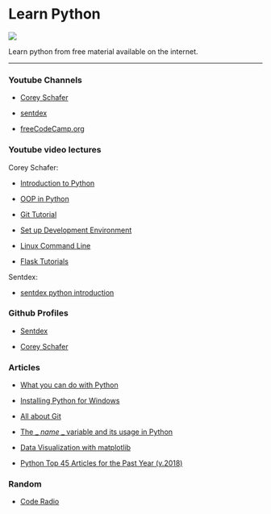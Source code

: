 # Learn Python

![](https://www.python.org/static/community_logos/python-logo-master-v3-TM.png)

Learn python from free material available on the internet.

***
### Youtube Channels

* [Corey Schafer](https://www.youtube.com/channel/UCCezIgC97PvUuR4_gbFUs5g)

* [sentdex](https://www.youtube.com/channel/UCfzlCWGWYyIQ0aLC5w48gBQ)

* [freeCodeCamp.org](https://www.youtube.com/channel/UC8butISFwT-Wl7EV0hUK0BQ)


### Youtube video lectures

Corey Schafer:

  * [Introduction to Python](https://www.youtube.com/playlist?list=PL-osiE80TeTt2d9bfVyTiXJA-UTHn6WwU)

  * [OOP in Python](https://www.youtube.com/playlist?list=PL-osiE80TeTsqhIuOqKhwlXsIBIdSeYtc)

  * [Git Tutorial](https://www.youtube.com/playlist?list=PL-osiE80TeTuRUfjRe54Eea17-YfnOOAx)

  * [Set up Development Environment](https://www.youtube.com/playlist?list=PL-osiE80TeTt66h8cVpmbayBKlMTuS55y)

  * [Linux Command Line](https://www.youtube.com/playlist?list=PL-osiE80TeTvGhHkpvfmKWOiIPF8UVy6c)

  * [Flask Tutorials](https://www.youtube.com/playlist?list=PL-osiE80TeTs4UjLw5MM6OjgkjFeUxCYH)

Sentdex:
  
  * [sentdex python introduction](https://www.youtube.com/playlist?list=PLQVvvaa0QuDeAams7fkdcwOGBpGdHpXln)



### Github Profiles

* [Sentdex](https://github.com/Sentdex)

* [Corey Schafer](https://github.com/CoreyMSchafer)

### Articles

* [What you can do with Python](https://medium.freecodecamp.org/what-can-you-do-with-python-the-3-main-applications-518db9a68a78)

* [Installing Python for Windows](https://medium.com/kharagpur-open-source-society/installing-python-in-windows-ce059f644875)

* [All about Git](https://medium.com/kharagpur-open-source-society/git-cheatsheet-67ddd8cbbe94)

* [The _ _name_ _ variable and its usage in Python](https://medium.freecodecamp.org/whats-in-a-python-s-name-506262fe61e8)

* [Data Visualization with matplotlib](https://towardsdatascience.com/5-quick-and-easy-data-visualizations-in-python-with-code-a2284bae952f)

* [Python Top 45 Articles for the Past Year (v.2018)](https://medium.mybridge.co/python-top-45-tutorials-for-the-past-year-v-2018-1b4d46c9e857)

### Random

* [Code Radio](https://www.youtube.com/watch?v=KtGXRvUjy7o)

